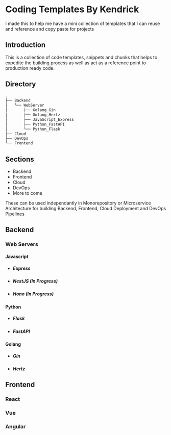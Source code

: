# Coding Templates By Kendrick

<p>
  I made this to help me have a mini collection of templates that I can reuse and reference and copy paste for projects
</p>

## Introduction
<p>
  This is a collection of code templates, snippets and chunks that helps to expedite the building process as well as act as a reference point to production ready code.
</p>

## Directory
```bash
.
├── Backend
│   └── WebServer
│       ├── Golang_Gin
│       ├── Golang_Hertz
│       ├── JavaScript_Express
│       ├── Python_FastAPI
│       └── Python_Flask
├── Cloud
├── DevOps
└── Frontend
```

## Sections
- Backend
- Frontend
- Cloud
- DevOps
- More to come

<p>
  These can be used independantly in Monorepository or Microservice Architecture for building Backend, Frontend, Cloud Deployment and DevOps Pipelines
</p>

## Backend

### Web Servers

#### Javascript
- <h5>Express</h5>
- <h5>NestJS (In Progress)</h5>
- <h5>Hono (In Progress)</h5>

#### Python
- <h5>Flask</h5>
- <h5>FastAPI</h5>

#### Golang
- <h5>Gin</h5>
- <h5>Hertz</h5>

## Frontend

### React

### Vue

### Angular











